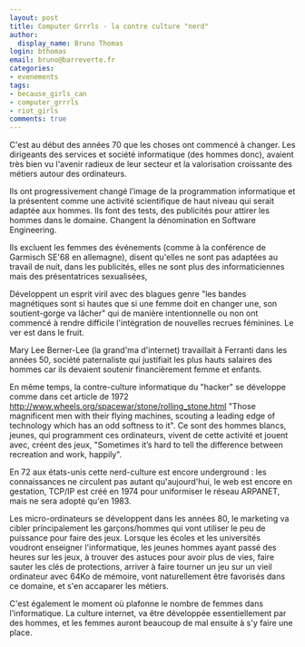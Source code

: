 ```yaml
---
layout: post
title: Computer Grrrls - la contre culture "nerd"
author:
  display_name: Bruno Thomas
login: bthomas
email: bruno@barreverte.fr
categories:
- evenements
tags:
- because_girls_can
- computer_grrrls
- riot_girls
comments: true
---
```


C'est au début des années 70 que les choses ont commencé à changer. Les dirigeants des services et société informatique (des hommes donc), avaient très bien vu l'avenir radieux de leur secteur et la valorisation croissante des métiers autour des ordinateurs.

Ils ont progressivement changé l’image de la programmation informatique et la présentent comme une activité scientifique de haut niveau qui serait adaptée aux hommes. Ils font des tests, des publicités pour attirer les hommes dans le domaine. Changent la dénomination en Software Engineering.

Ils excluent les femmes des événements (comme à la conférence de Garmisch SE'68 en allemagne), disent qu'elles ne sont pas adaptées au travail de nuit, dans les publicités, elles ne sont plus des informaticiennes mais des présentatrices sexualisées,

Développent un esprit viril avec des blagues genre "les bandes magnétiques sont si hautes que si une femme doit en changer une, son soutient-gorge va lâcher" qui de manière intentionnelle ou non ont commencé à rendre difficile l'intégration de nouvelles recrues féminines. Le ver est dans le fruit.

Mary Lee Berner-Lee (la grand'ma d'internet) travaillait à Ferranti dans les années 50, société paternaliste qui justifiait les plus hauts salaires des hommes car ils devaient soutenir financièrement femme et enfants.

En même temps, la contre-culture informatique du "hacker" se développe comme dans cet article de 1972 http://www.wheels.org/spacewar/stone/rolling_stone.html "Those magnificent men with their flying machines, scouting a leading edge of technology which has an odd softness to it". Ce sont des hommes blancs, jeunes, qui programment ces ordinateurs, vivent de cette activité et jouent avec, créent des jeux, "Sometimes it’s hard to tell the difference between recreation and work, happily".

En 72 aux états-unis cette nerd-culture est encore underground : les connaissances ne circulent pas autant qu'aujourd'hui, le web est encore en gestation, TCP/IP est créé en 1974 pour uniformiser le réseau ARPANET, mais ne sera adopté qu'en 1983.

Les micro-ordinateurs se développent dans les années 80, le marketing va cibler principalement les garçons/hommes qui vont utiliser le peu de puissance pour faire des jeux. Lorsque les écoles et les universités voudront enseigner l'informatique, les jeunes hommes ayant passé des heures sur les jeux, à trouver des astuces pour avoir plus de vies, faire sauter les clés de protections, arriver à faire tourner un jeu sur un vieil ordinateur avec 64Ko de mémoire, vont naturellement être favorisés dans ce domaine, et s'en accaparer les métiers.

C'est également le moment où plafonne le nombre de femmes dans l'informatique. La culture internet, va être développée essentiellement par des hommes, et les femmes auront beaucoup de mal ensuite à s'y faire une place.

